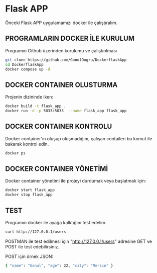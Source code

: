 # Flask APP

Önceki Flask APP uygulamamızı docker ile çalıştıralım.

## PROGRAMLARIN DOCKER İLE KURULUM
Programın Github üzerinden kurulumu ve çalıştırılması
```bash
git clone https://github.com/GonulDogru/DockerflaskApp
cd DockerflaskApp
docker compose up -d
```


## DOCKER CONTAINER OLUSTURMA
Projenin dizininde iken:
```bash
docker build -t flask_app .
docker run -d -p 5033:5033  --name flask_app flask_app
```

## DOCKER CONTAINER KONTROLU
Docker container'ın oluşup oluşmadığını, çalışan contaileri bu komut ile bakarak kontrol edin.
```bash
docker ps
```

## DOCKER CONTAINER YÖNETİMİ
Docker container yönetimi ile projeyi durdumak veya başlatmak için:
```bash
docker start flask_app 
docker stop flask_app
```

## TEST
Programın docker ile ayağa kalktığını test edelim.
```bash
curl http://127.0.0.1/users
```

POSTMAN ile test edilmesi için "http://127.0.0.1/users" adresine GET ve POST ile test edebilirsiniz.

POST için örnek JSON:
```bash
{ "name": "Gonul", "age": 22, "city": "Mersin" }
```

